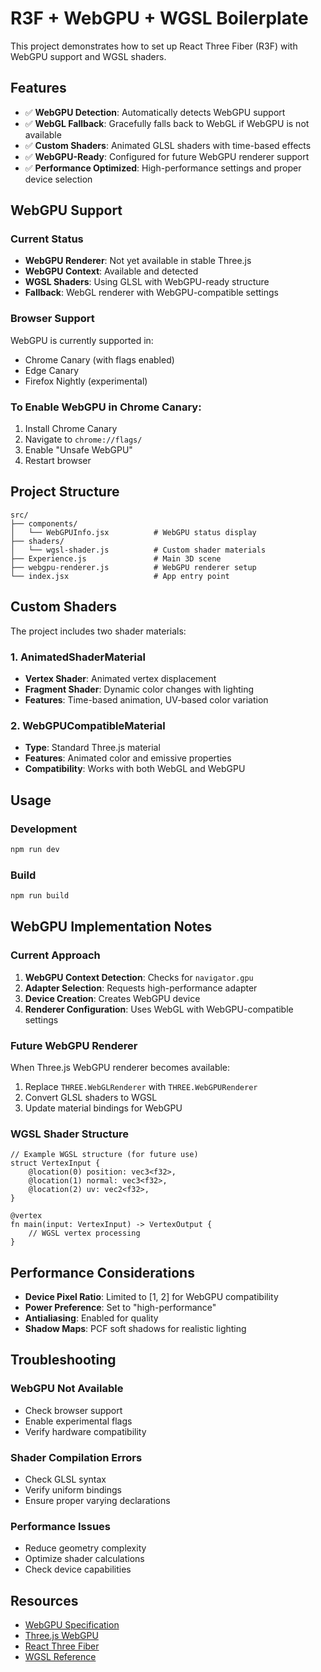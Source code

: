 # R3F + WebGPU + WGSL Boilerplate

This project demonstrates how to set up React Three Fiber (R3F) with WebGPU support and WGSL shaders.

## Features

- ✅ **WebGPU Detection**: Automatically detects WebGPU support
- ✅ **WebGL Fallback**: Gracefully falls back to WebGL if WebGPU is not available
- ✅ **Custom Shaders**: Animated GLSL shaders with time-based effects
- ✅ **WebGPU-Ready**: Configured for future WebGPU renderer support
- ✅ **Performance Optimized**: High-performance settings and proper device selection

## WebGPU Support

### Current Status
- **WebGPU Renderer**: Not yet available in stable Three.js
- **WebGPU Context**: Available and detected
- **WGSL Shaders**: Using GLSL with WebGPU-ready structure
- **Fallback**: WebGL renderer with WebGPU-compatible settings

### Browser Support
WebGPU is currently supported in:
- Chrome Canary (with flags enabled)
- Edge Canary
- Firefox Nightly (experimental)

### To Enable WebGPU in Chrome Canary:
1. Install Chrome Canary
2. Navigate to `chrome://flags/`
3. Enable "Unsafe WebGPU"
4. Restart browser

## Project Structure

```
src/
├── components/
│   └── WebGPUInfo.jsx          # WebGPU status display
├── shaders/
│   └── wgsl-shader.js          # Custom shader materials
├── Experience.js               # Main 3D scene
├── webgpu-renderer.js          # WebGPU renderer setup
└── index.jsx                   # App entry point
```

## Custom Shaders

The project includes two shader materials:

### 1. AnimatedShaderMaterial
- **Vertex Shader**: Animated vertex displacement
- **Fragment Shader**: Dynamic color changes with lighting
- **Features**: Time-based animation, UV-based color variation

### 2. WebGPUCompatibleMaterial
- **Type**: Standard Three.js material
- **Features**: Animated color and emissive properties
- **Compatibility**: Works with both WebGL and WebGPU

## Usage

### Development
```bash
npm run dev
```

### Build
```bash
npm run build
```

## WebGPU Implementation Notes

### Current Approach
1. **WebGPU Context Detection**: Checks for `navigator.gpu`
2. **Adapter Selection**: Requests high-performance adapter
3. **Device Creation**: Creates WebGPU device
4. **Renderer Configuration**: Uses WebGL with WebGPU-compatible settings

### Future WebGPU Renderer
When Three.js WebGPU renderer becomes available:
1. Replace `THREE.WebGLRenderer` with `THREE.WebGPURenderer`
2. Convert GLSL shaders to WGSL
3. Update material bindings for WebGPU

### WGSL Shader Structure
```wgsl
// Example WGSL structure (for future use)
struct VertexInput {
    @location(0) position: vec3<f32>,
    @location(1) normal: vec3<f32>,
    @location(2) uv: vec2<f32>,
}

@vertex
fn main(input: VertexInput) -> VertexOutput {
    // WGSL vertex processing
}
```

## Performance Considerations

- **Device Pixel Ratio**: Limited to [1, 2] for WebGPU compatibility
- **Power Preference**: Set to "high-performance"
- **Antialiasing**: Enabled for quality
- **Shadow Maps**: PCF soft shadows for realistic lighting

## Troubleshooting

### WebGPU Not Available
- Check browser support
- Enable experimental flags
- Verify hardware compatibility

### Shader Compilation Errors
- Check GLSL syntax
- Verify uniform bindings
- Ensure proper varying declarations

### Performance Issues
- Reduce geometry complexity
- Optimize shader calculations
- Check device capabilities

## Resources

- [WebGPU Specification](https://gpuweb.github.io/gpuweb/)
- [Three.js WebGPU](https://github.com/mrdoob/three.js/tree/dev/examples/jsm/renderers/webgpu)
- [React Three Fiber](https://docs.pmnd.rs/react-three-fiber)
- [WGSL Reference](https://gpuweb.github.io/gpuweb/wgsl/) 